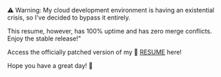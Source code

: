 ⚠️ Warning: My cloud development environment is having an existential crisis, so I've decided to bypass it entirely. 

This resume, however, has 100% uptime and has zero merge conflicts. Enjoy the stable release!"

Access the officially patched version of my 📜 [RESUME]( https://drive.google.com/file/d/1zaedjiKpnQDKKj58LTH-LS5xOCCNcuvc/view?usp=sharing ) here! 


Hope you have a great day! 🥁
